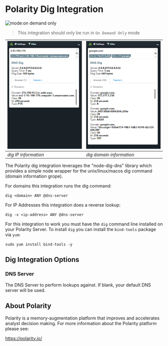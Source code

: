 # Polarity Dig Integration

![mode:on demand only](https://img.shields.io/badge/mode-on%20demand%20only-blue.svg)

> This integration should only be run in `On Demand Only` mode

| ![image](assets/overlay_ip.png) | ![image](assets/overlay_domain.png) 
|---| --- | 
|*dig IP information* | *dig domain information* |


The Polarity dig integration leverages the "node-dig-dns" library which provides a simple node wrapper for the unix/linux/macos dig command (domain information grope).  

For domains this integration runs the dig command:
```
dig <domain> ANY @dns-server
```

For IP Addresses this integration does a reverse lookup:

```
dig -x <ip-address> ANY @dns-server
```

For this integration to work you must have the `dig` command line installed on your Polarity Server.  To install `dig` you can install the `bind-tools` package via `yum`:

```
sudo yum install bind-tools -y
```

## Dig Integration Options

### DNS Server
The DNS Server to perform lookups against. If blank, your default DNS server will be used.

## About Polarity

Polarity is a memory-augmentation platform that improves and accelerates analyst decision making.  For more information about the Polarity platform please see:

https://polarity.io/
